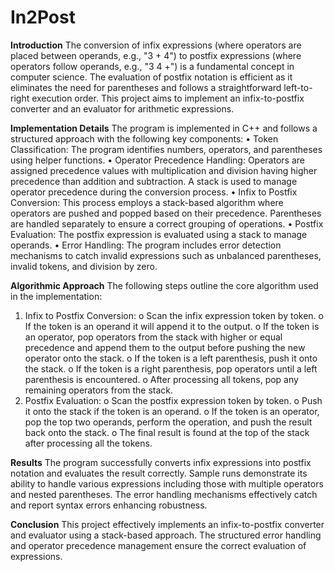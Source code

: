 # In2Post

**Introduction** The conversion of infix expressions (where operators are placed between operands, e.g., "3 + 4") to postfix expressions (where operators follow operands, e.g., "3 4 +") is a fundamental concept in computer science. The evaluation of postfix notation is efficient as it eliminates the need for parentheses and follows a straightforward left-to-right execution order. This project aims to implement an infix-to-postfix converter and an evaluator for arithmetic expressions.

**Implementation Details** The program is implemented in C++ and follows a structured approach with the following key components:
•	Token Classification: The program identifies numbers, operators, and parentheses using helper functions. 
•	Operator Precedence Handling: Operators are assigned precedence values with multiplication and division having higher precedence than addition and subtraction. A stack is used to manage operator precedence during the conversion process.
•	Infix to Postfix Conversion: This process employs a stack-based algorithm where operators are pushed and popped based on their precedence. Parentheses are handled separately to ensure a correct grouping of operations.
•	Postfix Evaluation: The postfix expression is evaluated using a stack to manage operands. 
•	Error Handling: The program includes error detection mechanisms to catch invalid expressions such as unbalanced parentheses, invalid tokens, and division by zero.

**Algorithmic Approach** The following steps outline the core algorithm used in the implementation:
1.	Infix to Postfix Conversion:
o	Scan the infix expression token by token.
o	If the token is an operand it will append it to the output.
o	If the token is an operator, pop operators from the stack with higher or equal precedence and append them to the output before pushing the new operator onto the stack.
o	If the token is a left parenthesis, push it onto the stack.
o	If the token is a right parenthesis, pop operators until a left parenthesis is encountered.
o	After processing all tokens, pop any remaining operators from the stack.
2.	Postfix Evaluation:
o	Scan the postfix expression token by token.
o	Push it onto the stack if the token is an operand.
o	If the token is an operator, pop the top two operands, perform the operation, and push the result back onto the stack.
o	The final result is found at the top of the stack after processing all the tokens.

**Results** The program successfully converts infix expressions into postfix notation and evaluates the result correctly. Sample runs demonstrate its ability to handle various expressions including those with multiple operators and nested parentheses. The error handling mechanisms effectively catch and report syntax errors enhancing robustness.

**Conclusion** This project effectively implements an infix-to-postfix converter and evaluator using a stack-based approach. The structured error handling and operator precedence management ensure the correct evaluation of expressions. 
